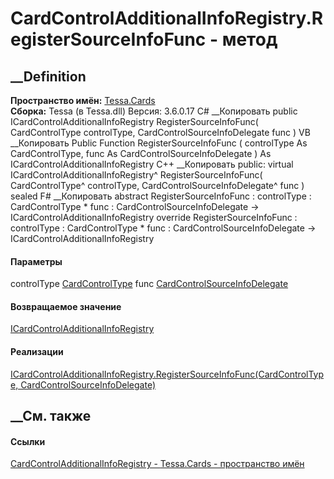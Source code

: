 # CardControlAdditionalInfoRegistry.RegisterSourceInfoFunc - метод
##  __Definition
 **Пространство имён:** [Tessa.Cards](N_Tessa_Cards.htm)  
 **Сборка:** Tessa (в Tessa.dll) Версия: 3.6.0.17
C# __Копировать
     public ICardControlAdditionalInfoRegistry RegisterSourceInfoFunc(
    	CardControlType controlType,
    	CardControlSourceInfoDelegate func
    )
VB __Копировать
     Public Function RegisterSourceInfoFunc ( 
    	controlType As CardControlType,
    	func As CardControlSourceInfoDelegate
    ) As ICardControlAdditionalInfoRegistry
C++ __Копировать
     public:
    virtual ICardControlAdditionalInfoRegistry^ RegisterSourceInfoFunc(
    	CardControlType^ controlType, 
    	CardControlSourceInfoDelegate^ func
    ) sealed
F# __Копировать
     abstract RegisterSourceInfoFunc : 
            controlType : CardControlType * 
            func : CardControlSourceInfoDelegate -> ICardControlAdditionalInfoRegistry 
    override RegisterSourceInfoFunc : 
            controlType : CardControlType * 
            func : CardControlSourceInfoDelegate -> ICardControlAdditionalInfoRegistry 
#### Параметры
controlType [CardControlType](T_Tessa_Cards_CardControlType.htm)
func
[CardControlSourceInfoDelegate](T_Tessa_Cards_CardControlSourceInfoDelegate.htm)
#### Возвращаемое значение
[ICardControlAdditionalInfoRegistry](T_Tessa_Cards_ICardControlAdditionalInfoRegistry.htm)
#### Реализации
[ICardControlAdditionalInfoRegistry.RegisterSourceInfoFunc(CardControlType,
CardControlSourceInfoDelegate)](M_Tessa_Cards_ICardControlAdditionalInfoRegistry_RegisterSourceInfoFunc.htm)  
##  __См. также
#### Ссылки
[CardControlAdditionalInfoRegistry -
](T_Tessa_Cards_CardControlAdditionalInfoRegistry.htm)
[Tessa.Cards - пространство имён](N_Tessa_Cards.htm)
